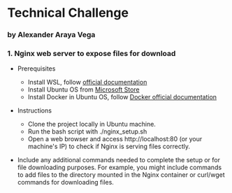 # Technical Challenge
### by Alexander Araya Vega

### 1. Nginx web server to expose files for download
- Prerequisites
    - Install WSL, follow [official documentation](https://techcommunity.microsoft.com/t5/windows-11/how-to-install-the-linux-windows-subsystem-in-windows-11/m-p/2701207/page/2)
    - Install Ubuntu OS from [Microsoft Store](https://www.microsoft.com/store/productId/9MTTCL66CPXJ?ocid=pdpshare)
    - Install Docker in Ubuntu OS, follow [Docker official documentation](https://docs.docker.com/engine/install/ubuntu/)

- Instructions
    - Clone the project locally in Ubuntu machine.
    - Run the bash script with ./nginx_setup.sh
    - Open a web browser and access http://localhost:80 (or your machine's IP) to check if Nginx is serving files correctly.




- Include any additional commands needed to complete the setup or for file downloading purposes. For example, you might include commands to add files to the directory mounted in the Nginx container or curl/wget commands for downloading files.

